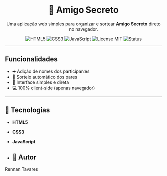 
<h1 align="center">🎁 Amigo Secreto</h1>

<p align="center">
  Uma aplicação web simples para organizar e sortear <strong>Amigo Secreto</strong> direto no navegador.
</p>

<p align="center">
  <!-- Badges -->
  <img alt="HTML5" src="https://img.shields.io/badge/HTML5-E34F26?logo=html5&logoColor=white">
  <img alt="CSS3" src="https://img.shields.io/badge/CSS3-1572B6?logo=css3&logoColor=white">
  <img alt="JavaScript" src="https://img.shields.io/badge/JavaScript-F7DF1E?logo=javascript&logoColor=black">
  <img alt="License MIT" src="https://img.shields.io/badge/License-MIT-green.svg">
  <img alt="Status" src="https://img.shields.io/badge/Status-Ativo-success">
</p>

---

## Funcionalidades

- ➕ Adição de nomes dos participantes  
- 🔀 Sorteio automático dos pares  
- 🧭 Interface simples e direta  
- 💻 100% client-side (apenas navegador)

---

## 🚀 Tecnologias

- **HTML5**
- **CSS3**
- **JavaScript**

- ## 👤 Autor

Rennan Tavares


